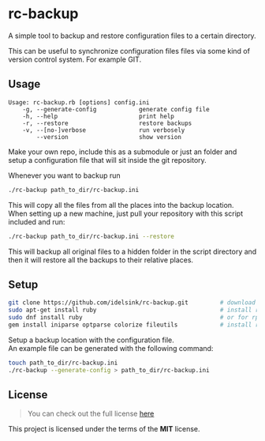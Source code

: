 # rc-backup

A simple tool to backup and restore configuration files to a certain directory.

This can be useful to synchronize configuration files files
via some kind of version control system.
For example GIT.  

## Usage

```text
Usage: rc-backup.rb [options] config.ini
    -g, --generate-config            generate config file
    -h, --help                       print help
    -r, --restore                    restore backups
    -v, --[no-]verbose               run verbosely
        --version                    show version
```

Make your own repo,
include this as a submodule or just an folder
and setup a configuration file that will sit inside the git repository.

Whenever you want to backup run

```sh
./rc-backup path_to_dir/rc-backup.ini
```

This will copy all the files from all the places into the backup location.  
When setting up a new machine,
just pull your repository with this script included
and run:

```sh
./rc-backup path_to_dir/rc-backup.ini --restore
```

This will backup all original files to a hidden folder in the script directory
and then it will restore all the backups to their relative places.

## Setup

```sh
git clone https://github.com/idelsink/rc-backup.git         # download the repository
sudo apt-get install ruby                                   # install ruby
sudo dnf install ruby                                       # or for rpm based machines
gem install iniparse optparse colorize fileutils            # install ruby packages `iniparse`, `optparse`, `colorize` and `fileutils`.
```

Setup a backup location with the configuration file.  
An example file can be generated with the following command:

```sh
touch path_to_dir/rc-backup.ini
./rc-backup --generate-config > path_to_dir/rc-backup.ini
```

## License

> You can check out the full license [here](./LICENSE)

This project is licensed under the terms of the **MIT** license.
